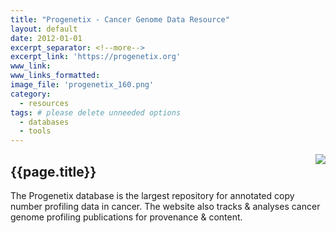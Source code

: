 ```yaml
---
title: "Progenetix - Cancer Genome Data Resource"
layout: default
date: 2012-01-01
excerpt_separator: <!--more-->
excerpt_link: 'https://progenetix.org'
www_link:
www_links_formatted:
image_file: 'progenetix_160.png'
category:
  - resources
tags: # please delete unneeded options
  - databases
  - tools
---
```


<img style="float: right; max-width: 160px;" src="{{ static_file.path | relative_url}}" />

## {{page.title}}

The Progenetix database is the largest repository for annotated copy number profiling data in cancer. The website also tracks & analyses cancer genome profiling publications for provenance & content.

<!--more-->

